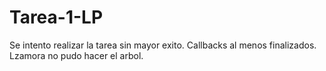 # Tarea-1-LP

Se intento realizar la tarea sin mayor exito.
Callbacks al menos finalizados.
Lzamora no pudo hacer el arbol.

